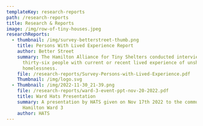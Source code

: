 ```yaml
---
templateKey: research-reports
path: /research-reports
title: Research & Reports
image: /img/row-of-tiny-houses.jpeg
researchReports:
  - thumbnail: /img/survey-betterstreet-thumb.png
    title: Persons With Lived Experience Report
    author: Better Street
    summary: The Hamilton Alliance for Tiny Shelters conducted interviews of
      thirty-six people with current or recent lived experience of unsheltered
      homelessness.
    file: /research-reports/Survey-Persons-with-Lived-Experience.pdf
    Thumbnail: /img/logo.svg
  - Thumbnail: /img/2022-11-30_21-39.png
    file: /research-reports/ward-3-event-ppt-nov-20-2022.pdf
    title: Ward Hats Presentation
    summary: A presentation by HATS given on Nov 17th 2022 to the community of
      Hamilton Ward 3
    author: HATS
---
```

